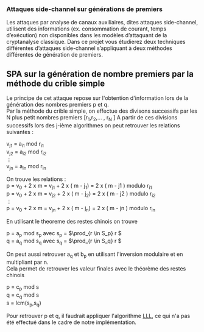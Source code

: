 ### Attaques side-channel sur générations de premiers
Les attaques par analyse de canaux auxiliaires, dites attaques side-channel, utilisent des informations (ex. consommation de courant, temps d’exécution) 
non disponibles dans les modèles d’attaquant de la cryptanalyse classique. Dans ce projet vous étudierez deux techniques différentes
d’attaques side-channel s’appliquant à deux méthodes différentes de génération de premiers.

## SPA sur la génération de nombre premiers par la méthode du crible simple
Le principe de cet attaque repose sur l'obtention d'information lors de la génération des nombres premiers p et q.  <br>
Par la méthode du crible simple, on effectue des divisons successifs par les N plus petit nombres premiers [r<sub>1</sub>,r<sub>2</sub>,... , r<sub>N</sub> ]
A partir de ces divisions successifs lors des j-ième algorithmes on peut retrouver les relations suivantes :

v<sub>j1</sub> = a<sub>i1</sub> mod r<sub>i1</sub> <br>
v<sub>j2</sub> = a<sub>i2</sub> mod r<sub>i2</sub> <br>
$\vdots$ <br>
v<sub>jn</sub> = a<sub>in</sub> mod r<sub>in</sub> <br>

On trouve les relations  : <br>
p = v<sub>0</sub> + 2 x m  = v<sub>j1</sub> + 2 x ( m - j<sub>1</sub>) = 2 x ( m - j1 )  modulo r<sub>i1</sub> <br>
p = v<sub>0</sub> + 2 x m  = v<sub>j2</sub> + 2 x ( m - j<sub>2</sub>) = 2 x ( m - j2 )  modulo r<sub>i2</sub> <br>
$\vdots$ <br>
p = v<sub>0</sub> + 2 x m  = v<sub>jn</sub> + 2 x ( m - j<sub>n</sub>) = 2 x ( m - jn )  modulo r<sub>in</sub> <br>


En utilisant le theoreme des restes chinois on trouve

p = a<sub>p</sub> mod s<sub>p</sub> avec s<sub>p</sub> = $\prod_{r \in S_p} r $ <br> 
q = a<sub>q</sub> mod s<sub>q</sub> avec s<sub>q</sub> = $\prod_{r \in S_q} r $ <br> 

On peut aussi retrouver a<sub>q</sub> et b<sub>p</sub> en utilisant l'inversion modulaire et en multipliant par n. <br>
Cela permet de retrouver les valeur finales avec le théorème des restes chinois 

p = c<sub>p</sub> mod s <br>
q = c<sub>q</sub> mod s <br>
s = lcm(s<sub>p</sub>,s<sub>q</sub>)

Pour retrouver p et q, il faudrait appliquer l'algorithme [LLL](https://fr.wikipedia.org/wiki/Algorithme_LLL), ce qui n'a pas été effectué dans le cadre de notre implémentation.

